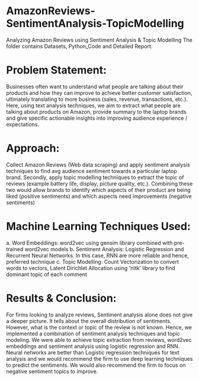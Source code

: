 # AmazonReviews-SentimentAnalysis-TopicModelling
Analyzing Amazon Reviews using Sentiment Analysis &amp; Topic Modelling 
The folder contains Datasets, Python_Code and Detailed Report.

# Problem Statement:  
Businesses often want to understand what people are talking about their products and how they can improve to achieve better customer satisfaction, ultimately translating to more business (sales, revenue, transactions, etc.).  Here, using text analysis techniques, we aim to extract what people are talking about products on Amazon, provide summary to the laptop brands and give specific actionable insights into improving audience experience / expectations.


# Approach: 
Collect Amazon Reviews (Web data scraping) and apply sentiment analysis techniques to find avg audience sentiment towards a particular laptop brand. Secondly, apply topic modelling techniques to extract the topic of reviews (example battery life, display, picture quality, etc.). Combining these two would allow brands to identify which aspects of their product are being liked (positive sentiments) and which aspects need improvements (negative sentiments)


# Machine Learning Techniques Used: 
a. Word Embeddings:  word2vec using gensim library combined with pre-trained word2vec models
b. Sentiment Analysis: Logistic Regression and Recurrent Neural Networks. In this case, RNN are more reliable and hence, preferred technique
c. Topic Modelling: Count Vectorization to convert words to vectors, Latent Dirichlet Allocation using 'nltk' library to find dominant topic of each comment


# Results & Conclusion:
For firms looking to analyze reviews, Sentiment analysis alone does not give a deeper picture. It tells about the overall distribution of sentiments. However, what is the context or topic of the review is not known. Hence, we implemented a combination of sentiment analysis techniques and topic modeling. We were able to achieve topic extraction from reviews, word2vec embeddings and sentiment analysis using logistic regression and RNN. Neural networks are better than Logistic regression techniques for text analysis and we would recommend the firm to use deep learning techniques to predict the sentiments. We would also recommend the firm to focus on negative sentiment topics to improve.





